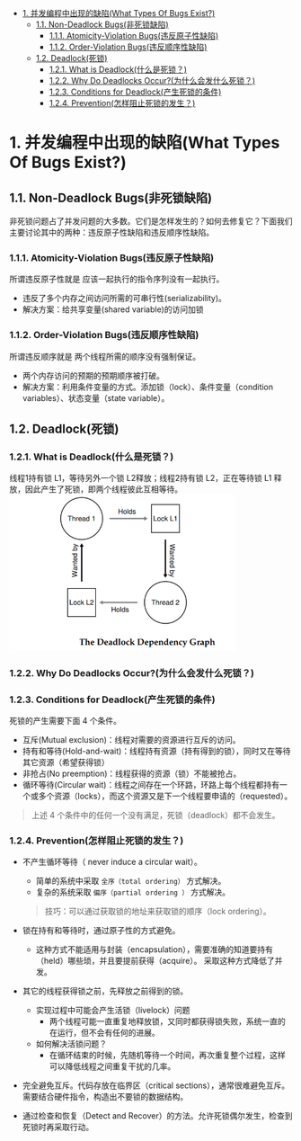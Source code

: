 <!--
 * @Author: JohnJeep
 * @Date: 2020-06-01 08:42:34
 * @LastEditTime: 2021-04-08 23:28:53
 * @LastEditors: Please set LastEditors
 * @Description: 讨论并发中常见的死锁问题
--> 

<!-- TOC -->

- [1. 并发编程中出现的缺陷(What Types Of Bugs Exist?)](#1-并发编程中出现的缺陷what-types-of-bugs-exist)
  - [1.1. Non-Deadlock Bugs(非死锁缺陷)](#11-non-deadlock-bugs非死锁缺陷)
    - [1.1.1. Atomicity-Violation Bugs(违反原子性缺陷)](#111-atomicity-violation-bugs违反原子性缺陷)
    - [1.1.2. Order-Violation Bugs(违反顺序性缺陷)](#112-order-violation-bugs违反顺序性缺陷)
  - [1.2. Deadlock(死锁)](#12-deadlock死锁)
    - [1.2.1. What is Deadlock(什么是死锁？)](#121-what-is-deadlock什么是死锁)
    - [1.2.2. Why Do Deadlocks Occur?(为什么会发什么死锁？)](#122-why-do-deadlocks-occur为什么会发什么死锁)
    - [1.2.3. Conditions for Deadlock(产生死锁的条件)](#123-conditions-for-deadlock产生死锁的条件)
    - [1.2.4. Prevention(怎样阻止死锁的发生？)](#124-prevention怎样阻止死锁的发生)

<!-- /TOC -->

# 1. 并发编程中出现的缺陷(What Types Of Bugs Exist?)

## 1.1. Non-Deadlock Bugs(非死锁缺陷)
非死锁问题占了并发问题的大多数。它们是怎样发生的？如何去修复它？下面我们主要讨论其中的两种：违反原子性缺陷和违反顺序性缺陷。


### 1.1.1. Atomicity-Violation Bugs(违反原子性缺陷)
所谓违反原子性就是 应该一起执行的指令序列没有一起执行。

- 违反了多个内存之间访问所需的可串行性(serializability)。
- 解决方案：给共享变量(shared variable)的访问加锁

  
### 1.1.2. Order-Violation Bugs(违反顺序性缺陷)
所谓违反顺序就是 两个线程所需的顺序没有强制保证。

- 两个内存访问的预期的预期顺序被打破。
- 解决方案：利用条件变量的方式。添加锁（lock）、条件变量（condition variables）、状态变量（state variable）。


## 1.2. Deadlock(死锁)

### 1.2.1. What is Deadlock(什么是死锁？)
线程1持有锁 L1，等待另外一个锁 L2释放；线程2持有锁 L2，正在等待锁 L1 释放，因此产生了死锁，即两个线程彼此互相等待。
<img  width="80%" height="80%" src="../figures/32-Deadlock-Dependency-Graph.png">


### 1.2.2. Why Do Deadlocks Occur?(为什么会发什么死锁？)
 
### 1.2.3. Conditions for Deadlock(产生死锁的条件)
死锁的产生需要下面 4 个条件。
- 互斥(Mutual exclusion)：线程对需要的资源进行互斥的访问。
- 持有和等待(Hold-and-wait)：线程持有资源（持有得到的锁），同时又在等待其它资源（希望获得锁）
- 非抢占(No preemption)：线程获得的资源（锁）不能被抢占。
- 循环等待(Circular wait)：线程之间存在一个环路，环路上每个线程都持有一个或多个资源（locks），而这个资源又是下一个线程要申请的（requested）。

> 上述 4 个条件中的任何一个没有满足，死锁（deadlock）都不会发生。 


### 1.2.4. Prevention(怎样阻止死锁的发生？)
- 不产生循环等待（ never induce a circular wait）。
  - 简单的系统中采取 `全序（total ordering）` 方式解决。
  - 复杂的系统采取 `偏序（partial ordering ）` 方式解决。
  > 技巧：可以通过获取锁的地址来获取锁的顺序（lock ordering）。
  
- 锁在持有和等待时，通过原子性的方式避免。
  - 这种方式不能适用与封装（encapsulation），需要准确的知道要持有（held）哪些琐，并且要提前获得（acquire）。 采取这种方式降低了并发。
  
- 其它的线程获得锁之前，先释放之前得到的锁。
  - 实现过程中可能会产生活锁（livelock）问题
    - 两个线程可能一直重复地释放锁，又同时都获得锁失败，系统一直的在运行，但不会有任何的进展。
  - 如何解决活锁问题？
    - 在循环结束的时候，先随机等待一个时间，再次重复整个过程，这样可以降低线程之间重复干扰的几率。

- 完全避免互斥。代码存放在临界区（critical sections），通常很难避免互斥。需要结合硬件指令，构造出不要锁的数据结构。

- 通过检查和恢复（Detect and Recover）的方法。允许死锁偶尔发生，检查到死锁时再采取行动。



